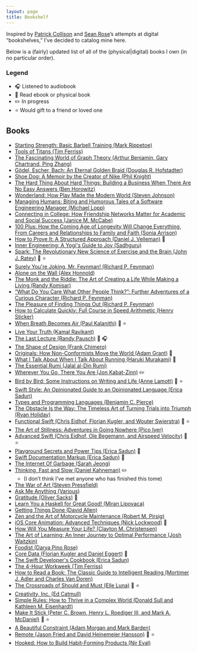 ```yaml
---
layout: page
title: Bookshelf
---
```


Inspired by [Patrick Collison](https://patrickcollison.com/bookshelf) and [Sean Rose](https://medium.com/@sean_a_rose/2017-books-6a081de313da#.p68gx5cz5)’s attempts at digital “bookshelves,” I’ve decided to catalog mine here.

Below is a (fairly) updated list of all of the (physical&#124;digital) books I own (in no particular order).

### Legend
- 🎧 Listened to audiobook
- 📖 Read ebook or physical book
- ✏️ In progress
- ⭐️ Would gift to a friend or loved one

## Books
- [Starting Strength: Basic Barbell Training (Mark Rippetoe)](https://www.amazon.com/Starting-Strength-Basic-Barbell-Training/dp/0982522738)
- [Tools of Titans (Tim Ferriss)](https://www.amazon.com/Tools-Titans-Billionaires-World-Class-Performers/dp/1328683788)
- [The Fascinating World of Graph Theory (Arthur Benjamin, Gary Chartrand, Ping Zhang)](https://www.amazon.com/Fascinating-World-Graph-Theory/dp/0691163812)
- [Gödel, Escher, Bach: An Eternal Golden Braid (Douglas R. Hofstadter)](https://www.amazon.com/Gödel-Escher-Bach-Eternal-Golden/dp/0465026567)
- [Shoe Dog: A Memoir by the Creator of Nike (Phil Knight)](https://www.amazon.com/Shoe-Dog-Memoir-Creator-Nike/dp/1501135910)
- [The Hard Thing About Hard Things: Building a Business When There Are No Easy Answers (Ben Horowitz)](https://www.amazon.com/Hard-Thing-About-Things-Building/dp/0062273205)
- [Wonderland: How Play Made the Modern World (Steven Johnson)](https://www.amazon.com/Wonderland-Play-Made-Modern-World/dp/0399184481)
- [Managing Humans: Biting and Humorous Tales of a Software Engineering Manager (Michael Lopp)](https://www.amazon.com/Managing-Humans-Humorous-Software-Engineering/dp/1484221575)
- [Connecting in College: How Friendship Networks Matter for Academic and Social Success (Janice M. McCabe)](https://www.amazon.com/Connecting-College-Friendship-Networks-Academic/dp/022640952X)
- [100 Plus: How the Coming Age of Longevity Will Change Everything, From Careers and Relationships to Family and Faith (Sonia Arrison)](https://www.amazon.com/100-Plus-Longevity-Everything-Relationships/dp/0465063764)
- [How to Prove It: A Structured Approach (Daniel J. Velleman)](https://www.amazon.com/How-Prove-Structured-Approach-2nd/dp/0521675995) 📖
- [Inner Engineering: A Yogi's Guide to Joy (Sadhguru)](https://www.amazon.com/Inner-Engineering-Yogis-Guide-Joy/dp/0812997794)
- [Spark: The Revolutionary New Science of Exercise and the Brain (John J. Ratey)](https://www.amazon.com/Spark-Revolutionary-Science-Exercise-Brain/dp/0316113514) 📖 ⭐️
- [Surely You're Joking, Mr. Feynman! (Richard P. Feynman)](https://www.amazon.com/Surely-Feynman-Adventures-Curious-Character/dp/0393316041)
- [Alone on the Wall (Alex Honnold)](https://www.amazon.com/Alone-Wall-Alex-Honnold/dp/0393353176)
- [The Monk and the Riddle: The Art of Creating a Life While Making a Living (Randy Komisar)](https://www.amazon.com/Monk-Riddle-Creating-Making-Living/dp/1578516447)
- [“What Do You Care What Other People Think?”: Further Adventures of a Curious Character (Richard P. Feynman)](https://www.amazon.com/What-Care-Other-People-Think/dp/0393320928)
- [The Pleasure of Finding Things Out (Richard P. Feynman)](https://www.amazon.com/Pleasure-Finding-Things-Out-Richard/dp/0465023959)
- [How to Calculate Quickly: Full Course in Speed Arithmetic (Henry Sticker)](https://www.amazon.com/How-Calculate-Quickly-Arithmetic-Mathematics/dp/048620295X)
- [When Breath Becomes Air (Paul Kalanithi)](https://www.amazon.com/When-Breath-Becomes-Paul-Kalanithi/dp/081298840X) 📖 ⭐️
- [Live Your Truth (Kamal Ravikant)](https://www.amazon.com/Live-Your-Truth-Kamal-Ravikant/dp/0989584992)
- [The Last Lecture (Randy Pausch)](https://www.amazon.com/Last-Lecture-Randy-Pausch/dp/1401323251) 📖 🎧
- [The Shape of Design (Frank Chimero)](https://www.amazon.com/Shape-Design-Frank-Chimero/dp/0985472200)
- [Originals: How Non-Conformists Move the World (Adam Grant)](https://www.amazon.com/Originals-How-Non-Conformists-Move-World/dp/014312885X) 📖
- [What I Talk About When I Talk About Running (Haruki Murakami)](https://www.amazon.com/What-Talk-About-When-Running/dp/0307389839) 📖
- [The Essential Rumi (Jalal al-Din Rumi)](https://www.amazon.com/Essential-Rumi-New-Expanded/dp/0062509594)
- [Wherever You Go, There You Are (Jon Kabat-Zinn)](https://www.amazon.com/Wherever-You-Go-There-Are/dp/1401307787) ✏️
- [Bird by Bird: Some Instructions on Writing and Life (Anne Lamott)](https://www.amazon.com/Bird-Some-Instructions-Writing-Life/dp/0385480016) 📖 ⭐️
- [Swift Style: An Opinionated Guide to an Opinionated Language (Erica Sadun)](https://pragprog.com/book/esswift/swift-style)
- [Types and Programming Languages (Benjamin C. Pierce)](https://www.amazon.com/Types-Programming-Languages-MIT-Press/dp/0262162091)
- [The Obstacle Is the Way: The Timeless Art of Turning Trials into Triumph (Ryan Holiday)](https://www.amazon.com/Obstacle-Way-Timeless-Turning-Triumph/dp/1591846358)
- [Functional Swift (Chris Eidhof, Florian Kugler, and Wouter Swierstra)](https://www.objc.io/books/functional-swift/) 📖 ⭐️
- [The Art of Stillness: Adventures in Going Nowhere (Pico Iyer)](https://www.amazon.com/Art-Stillness-Adventures-Going-Nowhere/dp/1476784728)
- [Advanced Swift (Chris Eidhof, Ole Begemann, and Airspeed Velocity)](https://www.objc.io/books/advanced-swift/) 📖 ⭐️
- [Playground Secrets and Power Tips (Erica Sadun)](https://leanpub.com/playgroundsecretsandpowertips) 📖
- [Swift Documentation Markup (Erica Sadun)](https://leanpub.com/swiftdocumentationmarkup) 📖
- [The Internet Of Garbage (Sarah Jeong)](https://www.amazon.com/Internet-Garbage-Sarah-Jeong-ebook/dp/B011JAV030)
- [Thinking, Fast and Slow (Daniel Kahneman)](https://www.amazon.com/Thinking-Fast-Slow-Daniel-Kahneman-ebook/dp/B00555X8OA) ✏️
	- (I don’t think I’ve met anyone who has finished this tome)
- [The War of Art (Steven Pressfield)](https://www.amazon.com/War-Art-Steven-Pressfield-ebook/dp/B007A4SDCG)
- [Ask Me Anything (Various)](https://www.amazon.com/Anything-collection-Reddits-best-IAmA/dp/0692582266)
- [Gratitude (Oliver Sacks)](https://www.amazon.com/Gratitude-Oliver-Sacks/dp/0451492935) 📖
- [Learn You a Haskell for Great Good! (Miran Lipovaca)](https://www.amazon.com/Learn-You-Haskell-Great-Good/dp/1593272839)
- [Getting Things Done (David Allen)](https://www.amazon.com/Getting-Things-Done-Stress-Free-Productivity/dp/0143126563)
- [Zen and the Art of Motorcycle Maintenance (Robert M. Pirsig)](https://www.amazon.com/Zen-Art-Motorcycle-Maintenance-Inquiry/dp/0060589469)
- [iOS Core Animation: Advanced Techniques (Nick Lockwood)](https://www.amazon.com/iOS-Core-Animation-Advanced-Techniques-ebook/dp/B00EHJCORC) 📖
- [How Will You Measure Your Life? (Clayton M. Christensen)](https://www.amazon.com/How-Will-Measure-Your-Life/dp/0062102419)
- [The Art of Learning: An Inner Journey to Optimal Performance (Josh Waitzkin)](https://www.amazon.com/Art-Learning-Journey-Optimal-Performance/dp/0743277465)
- [Foodist (Darya Pino Rose)](https://www.amazon.com/Foodist-Science-Weight-Without-Dieting/dp/0062201263)
- [Core Data (Florian Kugler and Daniel Eggert)](https://www.objc.io/books/core-data/) 📖
- [The Swift Developer's Cookbook (Erica Sadun)](https://www.amazon.com/Developers-Cookbook-Content-Program-Library/dp/0134395263)
- [The 4-Hour Workweek (Tim Ferriss)](https://www.amazon.com/4-Hour-Workweek-Escape-Live-Anywhere/dp/0307465357)
- [How to Read a Book: The Classic Guide to Intelligent Reading (Mortimer J. Adler and Charles Van Doren)](https://www.amazon.com/How-Read-Book-Intelligent-Touchstone/dp/0671212095)
- [The Crossroads of Should and Must (Elle Luna)](https://www.amazon.com/Crossroads-Should-Must-Follow-Passion/dp/0761184880) 📖 ⭐️
- [Creativity, Inc. (Ed Catmull)](https://www.amazon.com/Creativity-Inc-Overcoming-Unseen-Inspiration/dp/0812993012)
- [Simple Rules: How to Thrive in a Complex World (Donald Sull and Kathleen M. Eisenhardt)](https://www.amazon.com/Simple-Rules-Thrive-Complex-World/dp/0544705203)
- [Make It Stick (Peter C. Brown, Henry L. Roediger III, and Mark A. McDaniel)](https://www.amazon.com/Make-Stick-Science-Successful-Learning/dp/0674729013) 📖 ⭐️
- [A Beautiful Constraint (Adam Morgan and Mark Barden)](https://www.amazon.com/Beautiful-Constraint-Transform-Limitations-Advantages/dp/1118899016)
- [Remote (Jason Fried and David Heinemeier Hansson)](https://www.amazon.com/Remote-Office-Required-Jason-Fried/dp/0804137501) 📖 ⭐️
- [Hooked: How to Build Habit-Forming Products (Nir Eyal)](https://www.amazon.com/Hooked-How-Build-Habit-Forming-Products/dp/1591847788)
